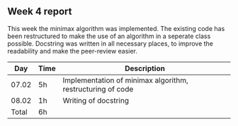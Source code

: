 ## Week 4 report

This week the minimax algorithm was implemented. The existing code has been restructured to make the use of an algorithm in a seperate class possible. Docstring was written in all necessary places, to improve the readability and make the peer-review easier.

| Day | Time | Description |
| ----- | ------------- | ------ |
| 07.02  | 5h            | Implementation of minimax algorithm, restructuring of code |
| 08.02  | 1h            | Writing of docstring |
| Total | 6h         |        | 
